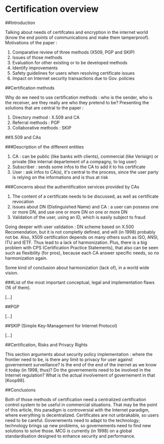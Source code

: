 # Certification overview

##Introduction

Talking about needs of certifcates and encryption in the internet world (know the end points of communications and make them tamperproof). Motivations of the paper :

1. Comparative review of three methods (X509, PGP and SKIP)
2. Issues of those methods
3. Evaluation for other existing or to be developed methods
4. Identify improvements
5. Safety guidelines for users when resolving certificate issues
6. Impact on Internet security transactions due to Gov. policies

##Certification methods

Why do we need to use certification methods : who is the sender, who is the receiver, are they really are who they pretend to be?
Presenting the solutions that are central to the paper :
1. Directory method : X.509 and CA
2. Referral methods : PGP
3. Collaborative methods : SKIP

##X.509 and CAs

###Description of the different entities

1. CA : can be public (like banks with clients), commercial (like Verisign) or private (like internal departement of a compagny, to log user)
2. Subscriber : sends some infos to the CA to add it to his certificate
3. User : ask infos to CA(s), it's central to the process, since the user party is relying on the informations and is thus at risk

###Concerns about the authentification services provided by CAs

1. The content of a certificate needs to be discussed, as well as certificate revocation
2. Issues about DN (Distinguished Name) and CA : a user can possess one or more DN, and use one or more DN on one or more DN
3. Validation of the user, using an ID, which is easily subject to fraud

Going deeper with user validation : DN scheme based on X.500 Recomendation, but it is not completly defined, and will (in 1998) probably not be. Also, X509 certification depends on many others such as ISO, ANSI, ITU and IETF. Thus lead to a lack of harmonization.
Plus, there is a big problem with CPS (Certification Practice Statements), that also can be seen such as flexibility (for pros), because each CA answer specific needs, so no harmonization again.

Some kind of conclusion about harmonization (lack of), in a world wide vision.

###List of the most important conceptual, legal and implementation flaws (16 of them).

[...]

##PGP

[...]

##SKIP (Simple Key-Management for Internet Protocol)

[...]

##Certification, Risks and Privacy Rights

This section arguments about security policy implementation : where the frontier need to be, is there any limit to privacy for user against governement surveillance?
Is the end of the end of the inernet as we know it today (in 1998, thus)? Do the governements need to be involved in the Internet regulation?
What is the actual involvement of governement in that [Koop98].

##Conclusions

Both of those methods of certification need a centralized certification control system to be useful in commercial situations.
That may be the point of this article, this paradigm is controversial with the Internet paradigm, where everything is decentralized.
Certificates are not unbrakable, so users need to be careful.
Govenements need to adapt to the technology; technology brings up new problems, so governements need to find new solutions to solve those. 
MCG is currently (in 1998) on a global standardisation designed to enhance security and performance.
